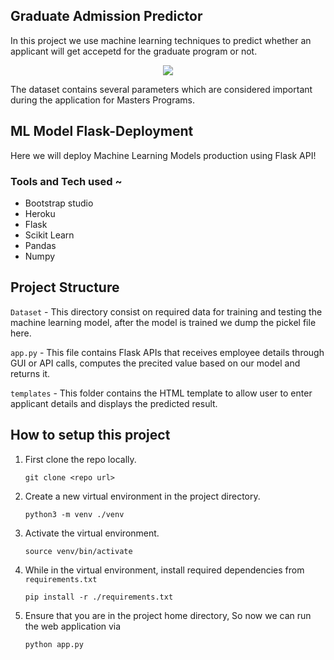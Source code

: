 ## Graduate Admission Predictor

In this project we use machine learning techniques to predict whether an applicant will get accepetd for the graduate program or not.

<p align='center'>
<img src='demo.gif'>
</p>

The dataset contains several parameters which are considered important during the application for Masters Programs.


## ML Model Flask-Deployment

Here we will deploy Machine Learning Models production using Flask API!

### Tools and Tech used ~
- Bootstrap studio
- Heroku    
- Flask
- Scikit Learn
- Pandas
- Numpy

## Project Structure

`Dataset` - This directory consist on required data for training and testing the machine learning model, after the model is trained we dump the pickel file here.

`app.py` - This file contains Flask APIs that receives employee details through GUI or API calls, computes the precited value based on our model and returns it.

`templates` - This folder contains the HTML template to allow user to enter applicant details and displays the predicted result.

## How to setup this project

1. First clone the repo locally.
    ```
    git clone <repo url>
    ```

2. Create a new virtual environment in the project directory.
    ```
    python3 -m venv ./venv
    ```

3. Activate the virtual environment.
    ```
    source venv/bin/activate
    ```

4. While in the virtual environment, install required dependencies from `requirements.txt`
    ```
    pip install -r ./requirements.txt
    ```
5. Ensure that you are in the project home directory, So now we can run the web application via
    ```
    python app.py
    ```

